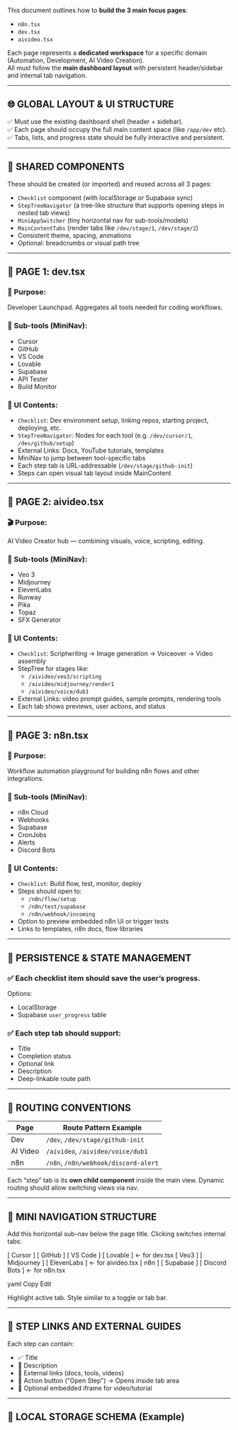 This document outlines how to **build the 3 main focus pages**:  
- `n8n.tsx`  
- `dev.tsx`  
- `aivideo.tsx`  

Each page represents a **dedicated workspace** for a specific domain (Automation, Development, AI Video Creation).  
All must follow the **main dashboard layout** with persistent header/sidebar and internal tab navigation.

---

## 🌐 GLOBAL LAYOUT & UI STRUCTURE

✅ Must use the existing dashboard shell (header + sidebar).  
✅ Each page should occupy the full main content space (like `/app/dev` etc).  
✅ Tabs, lists, and progress state should be fully interactive and persistent.

---

## 🔲 SHARED COMPONENTS

These should be created (or imported) and reused across all 3 pages:

- `Checklist` component (with localStorage or Supabase sync)
- `StepTreeNavigator` (a tree-like structure that supports opening steps in nested tab views)
- `MiniAppSwitcher` (tiny horizontal nav for sub-tools/models)
- `MainContentTabs` (render tabs like `/dev/stage/1`, `/dev/stage/2`)
- Consistent theme, spacing, animations
- Optional: breadcrumbs or visual path tree

---

## 📄 PAGE 1: dev.tsx

### 🧠 Purpose:
Developer Launchpad. Aggregates all tools needed for coding workflows.  

### 🧩 Sub-tools (MiniNav):
- Cursor
- GitHub
- VS Code
- Lovable
- Supabase
- API Tester
- Build Monitor

### 📝 UI Contents:
- `Checklist`: Dev environment setup, linking repos, starting project, deploying, etc.
- `StepTreeNavigator`: Nodes for each tool (e.g. `/dev/cursor/1`, `/dev/github/setup`)
- External Links: Docs, YouTube tutorials, templates
- MiniNav to jump between tool-specific tabs
- Each step tab is URL-addressable (`/dev/stage/github-init`)
- Steps can open visual tab layout inside MainContent

---

## 📄 PAGE 2: aivideo.tsx

### 🎬 Purpose:
AI Video Creator hub — combining visuals, voice, scripting, editing.

### 🧩 Sub-tools (MiniNav):
- Veo 3
- Midjourney
- ElevenLabs
- Runway
- Pika
- Topaz
- SFX Generator

### 📝 UI Contents:
- `Checklist`: Scriptwriting → Image generation → Voiceover → Video assembly
- StepTree for stages like:
  - `/aivideo/veo3/scripting`
  - `/aivideo/midjourney/render1`
  - `/aivideo/voice/dub1`
- External Links: video prompt guides, sample prompts, rendering tools
- Each tab shows previews, user actions, and status

---

## 📄 PAGE 3: n8n.tsx

### 🔄 Purpose:
Workflow automation playground for building n8n flows and other integrations.

### 🧩 Sub-tools (MiniNav):
- n8n Cloud
- Webhooks
- Supabase
- CronJobs
- Alerts
- Discord Bots

### 📝 UI Contents:
- `Checklist`: Build flow, test, monitor, deploy
- Steps should open to:
  - `/n8n/flow/setup`
  - `/n8n/test/supabase`
  - `/n8n/webhook/incoming`
- Option to preview embedded n8n UI or trigger tests
- Links to templates, n8n docs, flow libraries

---

## 🔁 PERSISTENCE & STATE MANAGEMENT

### ✅ Each checklist item should save the user’s progress.
Options:
- LocalStorage
- Supabase `user_progress` table

### ✅ Each step tab should support:
- Title
- Completion status
- Optional link
- Description
- Deep-linkable route path

---

## 🧭 ROUTING CONVENTIONS

| Page      | Route Pattern Example                     |
|-----------|-------------------------------------------|
| Dev       | `/dev`, `/dev/stage/github-init`          |
| AI Video  | `/aivideo`, `/aivideo/voice/dub1`         |
| n8n       | `/n8n`, `/n8n/webhook/discord-alert`      |

Each “step” tab is its **own child component** inside the main view. Dynamic routing should allow switching views via nav.

---

## 🧩 MINI NAVIGATION STRUCTURE

Add this horizontal sub-nav below the page title. Clicking switches internal tabs:

[ Cursor ] [ GitHub ] [ VS Code ] [ Lovable ] ← for dev.tsx
[ Veo3 ] [ Midjourney ] [ ElevenLabs ] ← for aivideo.tsx
[ n8n ] [ Supabase ] [ Discord Bots ] ← for n8n.tsx

yaml
Copy
Edit

Highlight active tab. Style similar to a toggle or tab bar.

---

## 🔗 STEP LINKS AND EXTERNAL GUIDES

Each step can contain:
- ✅ Title
- 📄 Description
- 🔗 External links (docs, tools, videos)
- 🎯 Action button ("Open Step") → Opens inside tab area  
- 🧠 Optional embedded iframe for video/tutorial

---

## 💾 LOCAL STORAGE SCHEMA (Example)

